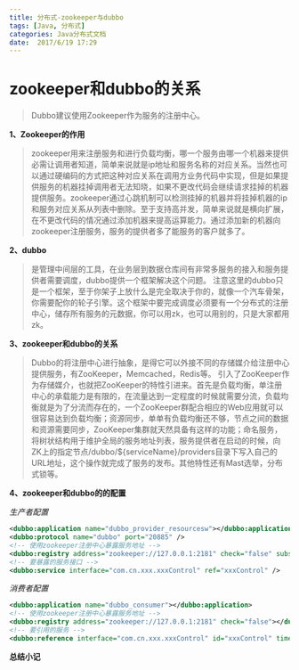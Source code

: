```yaml
---
title: 分布式-zookeeper与dubbo
tags: [Java, 分布式]
categories: Java分布式文档
date:  2017/6/19 17:29
---
```

<!-- more -->

zookeeper和dubbo的关系
=======================
>Dubbo建议使用Zookeeper作为服务的注册中心。

**1、Zookeeper的作用**
>zookeeper用来注册服务和进行负载均衡，哪一个服务由哪一个机器来提供必需让调用者知道，简单来说就是ip地址和服务名称的对应关系。当然也可以通过硬编码的方式把这种对应关系在调用方业务代码中实现，但是如果提供服务的机器挂掉调用者无法知晓，如果不更改代码会继续请求挂掉的机器提供服务。zookeeper通过心跳机制可以检测挂掉的机器并将挂掉机器的ip和服务对应关系从列表中删除。至于支持高并发，简单来说就是横向扩展，在不更改代码的情况通过添加机器来提高运算能力。通过添加新的机器向zookeeper注册服务，服务的提供者多了能服务的客户就多了。

**2、dubbo**
>是管理中间层的工具，在业务层到数据仓库间有非常多服务的接入和服务提供者需要调度，dubbo提供一个框架解决这个问题。
注意这里的dubbo只是一个框架，至于你架子上放什么是完全取决于你的，就像一个汽车骨架，你需要配你的轮子引擎。这个框架中要完成调度必须要有一个分布式的注册中心，储存所有服务的元数据，你可以用zk，也可以用别的，只是大家都用zk。


**3、zookeeper和dubbo的关系**
>Dubbo的将注册中心进行抽象，是得它可以外接不同的存储媒介给注册中心提供服务，有ZooKeeper，Memcached，Redis等。
引入了ZooKeeper作为存储媒介，也就把ZooKeeper的特性引进来。首先是负载均衡，单注册中心的承载能力是有限的，在流量达到一定程度的时候就需要分流，负载均衡就是为了分流而存在的，一个ZooKeeper群配合相应的Web应用就可以很容易达到负载均衡；资源同步，单单有负载均衡还不够，节点之间的数据和资源需要同步，ZooKeeper集群就天然具备有这样的功能；命名服务，将树状结构用于维护全局的服务地址列表，服务提供者在启动的时候，向ZK上的指定节点/dubbo/${serviceName}/providers目录下写入自己的URL地址，这个操作就完成了服务的发布。其他特性还有Mast选举，分布式锁等。

**4、zookeeper和dubbo的的配置**

*生产者配置*
```xml
<dubbo:application name="dubbo_provider_resourcesw"></dubbo:application>
<dubbo:protocol name="dubbo" port="20885" />
<!-- 使用zookeeper注册中心暴露服务地址 -->
<dubbo:registry address="zookeeper://127.0.0.1:2181" check="false" subscribe="false" register=""></dubbo:registry>
<!-- 要暴露的服务接口 -->
<dubbo:service interface="com.cn.xxx.xxxControl" ref="xxxControl" />
```
*消费者配置*
```xml
<dubbo:application name="dubbo_consumer"></dubbo:application>
<!-- 使用zookeeper注册中心暴露服务地址 -->
<dubbo:registry address="zookeeper://127.0.0.1:2181" check="false"></dubbo:registry>
<!-- 要引用的服务 -->
<dubbo:reference interface="com.cn.xxx.xxxControl" id="xxxControl" timeout="180000"></dubbo:reference>
```

**总结小记**
